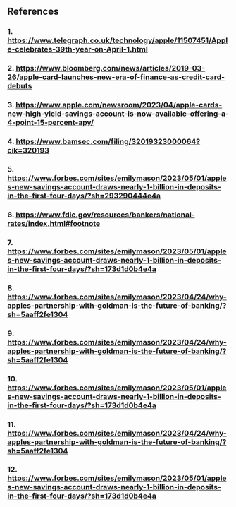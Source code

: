 ## References
### 1.  https://www.telegraph.co.uk/technology/apple/11507451/Apple-celebrates-39th-year-on-April-1.html
### 2. https://www.bloomberg.com/news/articles/2019-03-26/apple-card-launches-new-era-of-finance-as-credit-card-debuts
### 3. https://www.apple.com/newsroom/2023/04/apple-cards-new-high-yield-savings-account-is-now-available-offering-a-4-point-15-percent-apy/
### 4.  https://www.bamsec.com/filing/32019323000064?cik=320193
### 5. https://www.forbes.com/sites/emilymason/2023/05/01/apples-new-savings-account-draws-nearly-1-billion-in-deposits-in-the-first-four-days/?sh=293290444e4a
### 6. https://www.fdic.gov/resources/bankers/national-rates/index.html#footnote
### 7.  https://www.forbes.com/sites/emilymason/2023/05/01/apples-new-savings-account-draws-nearly-1-billion-in-deposits-in-the-first-four-days/?sh=173d1d0b4e4a
### 8.   https://www.forbes.com/sites/emilymason/2023/04/24/why-apples-partnership-with-goldman-is-the-future-of-banking/?sh=5aaff2fe1304
### 9. https://www.forbes.com/sites/emilymason/2023/04/24/why-apples-partnership-with-goldman-is-the-future-of-banking/?sh=5aaff2fe1304
### 10. https://www.forbes.com/sites/emilymason/2023/05/01/apples-new-savings-account-draws-nearly-1-billion-in-deposits-in-the-first-four-days/?sh=173d1d0b4e4a
### 11. https://www.forbes.com/sites/emilymason/2023/04/24/why-apples-partnership-with-goldman-is-the-future-of-banking/?sh=5aaff2fe1304
### 12. https://www.forbes.com/sites/emilymason/2023/05/01/apples-new-savings-account-draws-nearly-1-billion-in-deposits-in-the-first-four-days/?sh=173d1d0b4e4a